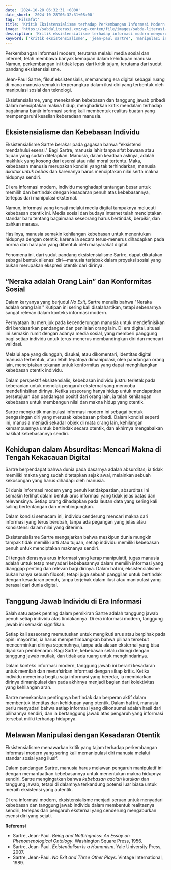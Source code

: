 ```yaml
---
date: '2024-10-28 06:32:31 +0800'
date_short: '2024-10-28T06:32:31+08:00'
tag: 'Filsafat'
title: 'Kritik Eksistensialisme terhadap Perkembangan Informasi Modern yang Memanipulasi Diri'
image: 'https://sabdaliterasi.xyz/wp-conten/file/images/sabda-literasi-kritik-eksistensialisme-terhadap-perkembangan-informasi-modern-yang-memanipulasi-diri.jpg'
description: 'Kritik eksistensialisme terhadap informasi modern menyoroti manipulasi identitas dan kebebasan individu dalam menciptakan makna hidup yang otentik.'
keyword: ['kritik eksistensialisme', 'jean-paul sartre', 'manipulasi informasi modern', 'kebebasan individu', 'eksistensi otentik', 'konformitas sosial']
---
```

<p>Perkembangan informasi modern, terutama melalui media sosial dan internet, telah membawa banyak kemajuan dalam kehidupan manusia. Namun, perkembangan ini tidak lepas dari kritik tajam, terutama dari sudut pandang eksistensialisme.&nbsp;</p><p>Jean-Paul Sartre, filsuf eksistensialis, memandang era digital sebagai ruang di mana manusia semakin terperangkap dalam ilusi diri yang terbentuk oleh manipulasi sosial dan teknologi.</p><p>Eksistensialisme, yang menekankan kebebasan dan tanggung jawab pribadi dalam menciptakan makna hidup, menghadirkan kritik mendalam terhadap bagaimana banjir informasi sering kali membentuk realitas buatan yang mempengaruhi keaslian keberadaan manusia.</p><h2>Eksistensialisme dan Kebebasan Individu</h2><p>Eksistensialisme Sartre berakar pada gagasan bahwa "eksistensi mendahului esensi." Bagi Sartre, manusia lahir tanpa sifat bawaan atau tujuan yang sudah ditetapkan. Manusia, dalam keadaan aslinya, adalah makhluk yang kosong dari esensi atau nilai moral tertentu. Maka, kebebasan manusia merupakan kondisi yang tak terhindarkan; manusia <em>dikutuk untuk bebas</em> dan karenanya harus menciptakan nilai serta makna hidupnya sendiri.&nbsp;</p><p>Di era informasi modern, individu menghadapi tantangan besar untuk memilih dan bertindak dengan kesadaran penuh atas kebebasannya, terlepas dari manipulasi eksternal.</p><p>Namun, informasi yang tersaji melalui media digital tampaknya melucuti kebebasan otentik ini. Media sosial dan budaya internet telah menciptakan standar baru tentang bagaimana seseorang harus bertindak, berpikir, dan bahkan merasa.&nbsp;</p><p>Hasilnya, manusia semakin kehilangan kebebasan untuk menentukan hidupnya dengan otentik, karena ia secara terus-menerus dihadapkan pada norma dan harapan yang dibentuk oleh masyarakat digital.&nbsp;</p><p>Fenomena ini, dari sudut pandang eksistensialisme Sartre, dapat dikatakan sebagai bentuk alienasi diri—manusia terjebak dalam proyeksi sosial yang bukan merupakan ekspresi otentik dari dirinya.</p><h2>“Neraka adalah Orang Lain” dan Konformitas Sosial</h2><p>Dalam karyanya yang berjudul <em>No Exit</em>, Sartre menulis bahwa "Neraka adalah orang lain." Kutipan ini sering kali disalahartikan, tetapi sebenarnya sangat relevan dalam konteks informasi modern.&nbsp;</p><p>Pernyataan itu merujuk pada kecenderungan manusia untuk mendefinisikan diri berdasarkan pandangan dan penilaian orang lain. Di era digital, situasi ini semakin rumit dengan adanya media sosial, yang memberi panggung bagi setiap individu untuk terus-menerus membandingkan diri dan mencari validasi.&nbsp;</p><p>Melalui apa yang diunggah, disukai, atau dikomentari, identitas digital manusia terbentuk, atau lebih tepatnya dimanipulasi, oleh pandangan orang lain, menciptakan tekanan untuk konformitas yang dapat menghilangkan kebebasan otentik individu.</p><p>Dalam perspektif eksistensialis, kebebasan individu justru terletak pada keberanian untuk menolak pengaruh eksternal yang mencoba mendefinisikan dirinya. Ketika seseorang hanya hidup untuk mendapatkan persetujuan dan pandangan positif dari orang lain, ia telah kehilangan kebebasan untuk membangun nilai dan makna hidup yang otentik.&nbsp;</p><p>Sartre mengkritik manipulasi informasi modern ini sebagai bentuk pengasingan diri yang merusak kebebasan pribadi. Dalam kondisi seperti ini, manusia menjadi sekadar objek di mata orang lain, kehilangan kemampuannya untuk bertindak secara otentik, dan akhirnya mengabaikan hakikat kebebasannya sendiri.</p><h2>Kehidupan dalam Absurditas: Mencari Makna di Tengah Kekacauan Digital</h2><p>Sartre berpendapat bahwa dunia pada dasarnya adalah absurditas; ia tidak memiliki makna yang sudah ditetapkan sejak awal, melainkan sebuah kekosongan yang harus dihadapi oleh manusia.&nbsp;</p><p>Di dunia informasi modern yang penuh ketidakpastian, absurditas ini semakin terlihat dalam bentuk arus informasi yang tidak jelas batas dan relevansinya. Setiap orang dihadapkan pada lautan data yang sering kali saling bertentangan dan membingungkan.&nbsp;</p><p>Dalam kondisi semacam ini, individu cenderung mencari makna dari informasi yang terus berubah, tanpa ada pegangan yang jelas atau konsistensi dalam nilai yang diterima.</p><p>Eksistensialisme Sartre mengajarkan bahwa meskipun dunia mungkin tampak tidak memiliki arti atau tujuan, setiap individu memiliki kebebasan penuh untuk menciptakan maknanya sendiri.&nbsp;</p><p>Di tengah derasnya arus informasi yang kerap manipulatif, tugas manusia adalah untuk tetap menyadari kebebasannya dalam memilih informasi yang dianggap penting dan relevan bagi dirinya. Dalam hal ini, eksistensialisme bukan hanya sebuah filosofi, tetapi juga sebuah panggilan untuk bertindak dengan kesadaran penuh, tanpa terjebak dalam ilusi atau manipulasi yang berasal dari dunia digital.</p><h2>Tanggung Jawab Individu di Era Informasi</h2><p>Salah satu aspek penting dalam pemikiran Sartre adalah tanggung jawab penuh setiap individu atas tindakannya. Di era informasi modern, tanggung jawab ini semakin signifikan.&nbsp;</p><p>Setiap kali seseorang memutuskan untuk mengikuti arus atau berpihak pada opini mayoritas, ia harus mempertimbangkan bahwa pilihan tersebut mencerminkan dirinya sepenuhnya, tanpa ada alasan eksternal yang bisa dijadikan pembenaran. Bagi Sartre, kebebasan selalu diiringi dengan tanggung jawab mutlak, dan tidak ada ruang untuk menghindarinya.</p><p>Dalam konteks informasi modern, tanggung jawab ini berarti kesadaran untuk memilah dan menafsirkan informasi dengan sikap kritis. Ketika individu menerima begitu saja informasi yang beredar, ia membiarkan dirinya dimanipulasi dan pada akhirnya menjadi bagian dari kolektivitas yang kehilangan arah.&nbsp;</p><p>Sartre menekankan pentingnya bertindak dan berperan aktif dalam membentuk identitas dan kehidupan yang otentik. Dalam hal ini, manusia perlu menyadari bahwa setiap informasi yang dikonsumsi adalah hasil dari pilihannya sendiri, dan ia bertanggung jawab atas pengaruh yang informasi tersebut miliki terhadap hidupnya.</p><h2>Melawan Manipulasi dengan Kesadaran Otentik</h2><p>Eksistensialisme menawarkan kritik yang tajam terhadap perkembangan informasi modern yang sering kali memanipulasi diri manusia melalui standar sosial yang ilusif.&nbsp;</p><p>Dalam pandangan Sartre, manusia harus melawan pengaruh manipulatif ini dengan memanfaatkan kebebasannya untuk menentukan makna hidupnya sendiri. Sartre mengingatkan bahwa <em>kebebasan adalah kutukan</em> dan tanggung jawab, tetapi di dalamnya terkandung potensi luar biasa untuk meraih eksistensi yang autentik.&nbsp;</p><p>Di era informasi modern, eksistensialisme menjadi seruan untuk menyadari kebebasan dan tanggung jawab individu dalam membentuk realitasnya sendiri, terlepas dari pengaruh eksternal yang cenderung mengaburkan esensi diri yang sejati.</p><p><strong>Referensi</strong></p><ul><li>Sartre, Jean-Paul. <em>Being and Nothingness: An Essay on Phenomenological Ontology</em>. Washington Square Press, 1956.</li><li>Sartre, Jean-Paul. <em>Existentialism Is a Humanism</em>. Yale University Press, 2007.</li><li>Sartre, Jean-Paul. <em>No Exit and Three Other Plays</em>. Vintage International, 1989.</li></ul>
